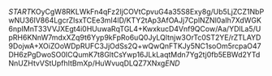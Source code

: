 $START$KOyCgW8RKLWkFn4qFz2IjCOVtCpvuG4a35S8Exy8g/Ub5LjZCZ1NbPwNU36lV864LgcrZIsxTCEe3mI4lD/KTY2tAp3AfOAJj7CplNZNl0aIh7XdWGK6npIMnT33VVJXEgt4i0HUuwaRqTGL4+KwxkucD4Vnf9QCow/Aa/YDlLa5/UpRH6KNnW7mdxXZq9t6Yyp9kFpRo6uQ0JyLQltnjw3OrTc0ST2YE/rZTLAYD9DojwA+XOiZOoWDpRUFC3JjOdSs2Q+wQwQnFTKJy5NC1soOm5rcpaO47DH6zPgDwoSO0ICQumK7t8GltCsYwp16JLkLaqtMdn7Yg2tj0fb5EBWd2YTdNnUZHtvVStUpfhItBmXp/HuWvuqDLQZ7XNxg$END$